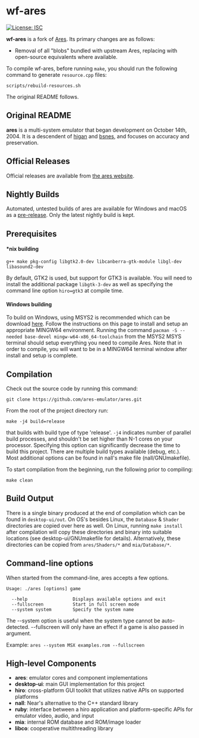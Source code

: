# wf-ares

[![License: ISC](https://img.shields.io/badge/License-ISC-blue.svg)](https://github.com/higan-emu/ares/blob/master/LICENSE)

**wf-ares** is a fork of [Ares](https://github.com/ares-emu/ares/). Its primary changes are as follows:

  * Removal of all "blobs" bundled with upstream Ares, replacing with open-source equivalents where available.

To compile wf-ares, before running `make`, you should run the following command to generate `resource.cpp` files:

    scripts/rebuild-resources.sh

The original README follows.

## Original README

**ares** is a multi-system emulator that began development on October 14th, 2004.
It is a descendent of [higan](https://github.com/higan-emu/higan) and [bsnes](https://github.com/bsnes-emu/bsnes/), and focuses on accuracy and preservation.

Official Releases
-----------------

Official releases are available from
[the ares website](https://ares-emu.net).

Nightly Builds
--------------

Automated, untested builds of ares are available for Windows and macOS as a [pre-release](https://github.com/higan-emu/ares/releases/tag/nightly). 
Only the latest nightly build is kept.

Prerequisites
-------------

#### *nix building

	g++ make pkg-config libgtk2.0-dev libcanberra-gtk-module libgl-dev libasound2-dev

By default, GTK2 is used, but support for GTK3 is available. You will need to install the additional package `libgtk-3-dev` as well
as specifying the command line option `hiro=gtk3` at compile time.

#### Windows building

To build on Windows, using MSYS2 is recommended which can be download [here](https://www.msys2.org/). Follow the instructions
on this page to install and setup an appropriate MINGW64 environment. Running the command  `pacman -S --needed base-devel mingw-w64-x86_64-toolchain` from the MSYS2 MSYS terminal should setup everything you need to compile Ares. Note that in order 
to compile, you will want to be in a MINGW64 terminal window after install and setup is complete. 

Compilation
-----------

Check out the source code by running this command:

	git clone https://github.com/ares-emulator/ares.git
	
From the root of the project directory run:

	make -j4 build=release
	
that builds with build type of type 'release'. 
`-j4` indicates number of parallel build processes, and shouldn't be set higher than N-1 cores on your processor. Specifying this option can significantly decrease the time to build this project. There are multiple build types available (debug, etc.). Most additional options can be 
found in nall's make file (nall/GNUmakefile).

To start compilation from the beginning, run the following prior to compiling:

	make clean

Build Output
------------

There is a single binary produced at the end of compilation which can be found in `desktop-ui/out`. On OS's besides Linux, the `Database` & `Shader` directories are copied over here as well. On Linux, running `make install` after compilation will copy these directories and binary into suitable locations (see desktop-ui/GNUmakefile for details). Alternatively, these directories can be copied from `ares/Shaders/*` and `mia/Database/*`.


Command-line options
--------------------

When started from the command-line, ares accepts a few options.

```
Usage: ./ares [options] game

  --help                 Displays available options and exit
  --fullscreen           Start in full screen mode
  --system system        Specify the system name
```

The --system option is useful when the system type cannot be auto-detected.
--fullscreen will only have an effect if a game is also passed in argument.

Example:
`ares --system MSX examples.rom --fullscreen`


High-level Components
---------------------

* __ares__:       emulator cores and component implementations
* __desktop-ui__: main GUI implementation for this project
* __hiro__:       cross-platform GUI toolkit that utilizes native APIs on supported platforms
* __nall__:       Near's alternative to the C++ standard library
* __ruby__:       interface between a hiro application and platform-specific APIs for emulator video, audio, and input
* __mia__:        internal ROM database and ROM/image loader
* __libco__:      cooperative multithreading library
